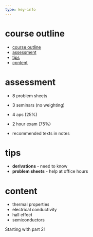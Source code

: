 ```yaml
---
type: key-info
---
```


# course outline

- [course outline](#course-outline)
- [assessment](#assessment)
- [tips](#tips)
- [content](#content)

# assessment

- 8 problem sheets
- 3 seminars (no weighting)
- 4 aps (25%)
- 2 hour exam (75%)

- recommended texts in notes

# tips 

 - **derivations** - need to know
 - **problem sheets** - help at office hours


# content

- thermal properties
- electrical conductivity
- hall effect
- semiconductors


Starting with part 2!
